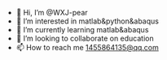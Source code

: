 - 👋 Hi, I’m @WXJ-pear
- 👀 I’m interested in matlab&python&abaqus
- 🌱 I’m currently learning matlab&abaqus
- 💞️ I’m looking to collaborate on education
- 📫 How to reach me 1455864135@qq.com

<!---
WXJ-pear/WXJ-pear is a ✨ special ✨ repository because its `README.md` (this file) appears on your GitHub profile.
You can click the Preview link to take a look at your changes.
--->
